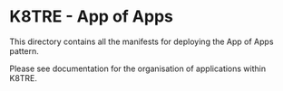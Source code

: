 # K8TRE - App of Apps

This directory contains all the manifests for deploying the App of Apps pattern.

Please see documentation for the organisation of applications within K8TRE.



